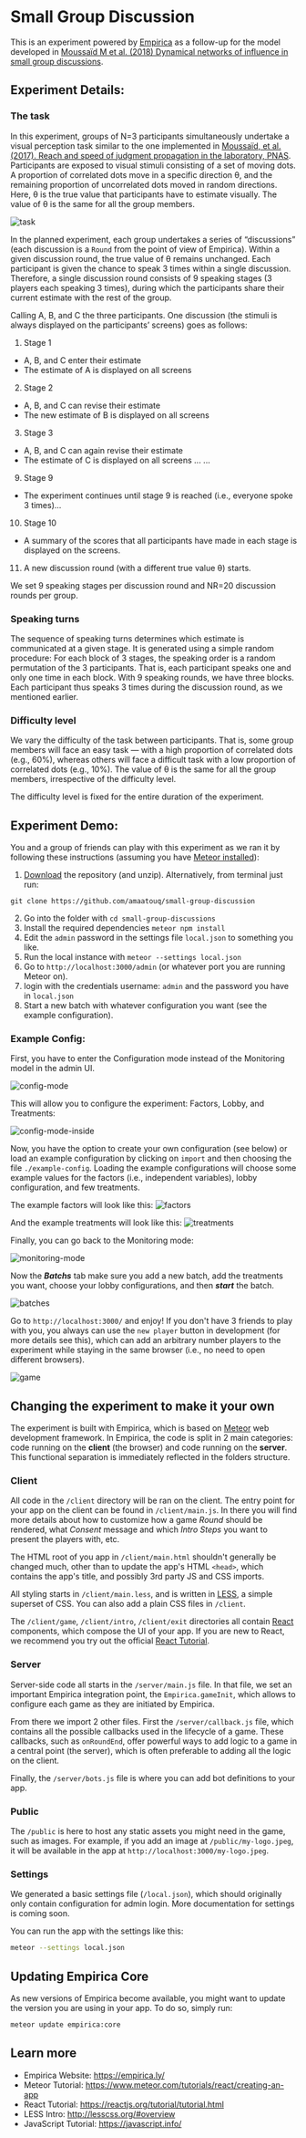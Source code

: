# Small Group Discussion

This is an experiment powered by [Empirica](https://empirica.ly/) as a follow-up for the model developed in
[Moussaïd M et al. (2018) Dynamical networks of influence in small group discussions](http://journals.plos.org/plosone/article?id=10.1371/journal.pone.0190541).

## Experiment Details:

### The task

In this experiment, groups of N=3 participants simultaneously undertake a visual perception task similar to the one implemented in [Moussaïd, et al. (2017). Reach and speed of judgment propagation in the laboratory, PNAS](http://www.pnas.org/content/early/2017/03/28/1611998114.short). Participants are exposed to visual stimuli consisting of a set of moving dots. A proportion of correlated dots move in a specific direction θ, and the remaining proportion of uncorrelated dots moved in random directions. Here, θ is the true value that participants have to estimate visually. The value of θ is the same for all the group members.

![task][task-img]

[task-img]: https://www.researchgate.net/profile/Jiaxiang_Zhang/publication/230624328/figure/fig1/AS:214158353145856@1428070738125/Schematic-diagram-of-the-RDM-stimulus-with-different-motion-coherence-levels-In-each.png

In the planned experiment, each group undertakes a series of “discussions” (each discussion is a `Round` from the point of view of Empirica). Within a given discussion round, the true value of θ remains unchanged. Each participant is given the chance to speak 3 times within a single discussion. Therefore, a single discussion round consists of 9 speaking stages (3 players each speaking 3 times), during which the participants share their current estimate with the rest of the group.

Calling A, B, and C the three participants. One discussion (the stimuli is always displayed on the participants’ screens) goes as follows:

1. Stage 1

- A, B, and C enter their estimate
- The estimate of A is displayed on all screens

2. Stage 2

- A, B, and C can revise their estimate
- The new estimate of B is displayed on all screens

3. Stage 3

- A, B, and C can again revise their estimate
- The estimate of C is displayed on all screens
  ...
  ...

9. Stage 9

- The experiment continues until stage 9 is reached (i.e., everyone spoke 3 times)...

10. Stage 10

- A summary of the scores that all participants have made in each stage is displayed on the screens.

11. A new discussion round (with a different true value θ) starts.

We set 9 speaking stages per discussion round and NR=20 discussion rounds per group.

### Speaking turns

The sequence of speaking turns determines which estimate is communicated at a given stage. It is generated using a simple random procedure: For each block of 3 stages, the speaking order is a random permutation of the 3 participants. That is, each participant speaks one and only one time in each block. With 9 speaking rounds, we have three blocks. Each participant thus speaks 3 times during the discussion round, as we mentioned earlier.

### Difficulty level

We vary the difficulty of the task between participants. That is, some group members will face an easy task — with a high proportion of correlated dots (e.g., 60%), whereas others will face a difficult task with a low proportion of correlated dots (e.g., 10%). The value of θ is the same for all the group members, irrespective of the difficulty level.

The difficulty level is fixed for the entire duration of the experiment.

## Experiment Demo:

You and a group of friends can play with this experiment as we ran it by following these instructions (assuming you have [Meteor installed](https://www.meteor.com/install)):

1. [Download](https://github.com/amaatouq/small-group-discussion) the repository (and unzip). Alternatively, from terminal just run:

```ssh
git clone https://github.com/amaatouq/small-group-discussion
```

2. Go into the folder with `cd small-group-discussions`
3. Install the required dependencies `meteor npm install`
4. Edit the `admin` password in the settings file `local.json` to something you like.
5. Run the local instance with `meteor --settings local.json`
6. Go to `http://localhost:3000/admin` (or whatever port you are running Meteor on).
7. login with the credentials username: `admin` and the password you have in `local.json`
8. Start a new batch with whatever configuration you want (see the example configuration).

### Example Config:

First, you have to enter the Configuration mode instead of the Monitoring model in the admin UI.

![config-mode][config-mode-image]

[config-mode-image]: ./readme_screenshots/configuration_mode.png

This will allow you to configure the experiment: Factors, Lobby, and Treatments:

![config-mode-inside][config-mode-inside-image]

[config-mode-inside-image]: ./readme_screenshots/configuration_mode_inside.png

Now, you have the option to create your own configuration (see below) or load an example configuration by clicking on `import` and then choosing the file `./example-config`.
Loading the example configurations will choose some example values for the factors (i.e., independent variables), lobby configuration, and few treatments.

The example factors will look like this:
![factors][factors-img]

[factors-img]: ./readme_screenshots/factors_example.png

And the example treatments will look like this:
![treatments][treatments-img]

[treatments-img]: ./readme_screenshots/treatments_example.png

Finally, you can go back to the Monitoring mode:

![monitoring-mode][monitoring-mode-image]

[monitoring-mode-image]: ./readme_screenshots/monitoring_mode.png

Now the **_Batchs_** tab make sure you add a new batch, add the treatments you want, choose your lobby configurations, and then **_start_** the batch.

![batches][batches-img]

[batches-img]: ./readme_screenshots/new_batch.png

Go to `http://localhost:3000/` and enjoy! If you don't have 3 friends to play with you, you always can use the `new player` button in development (for more details see this), which can add an arbitrary number players to the experiment while staying in the same browser (i.e., no need to open different browsers).

![game][game-img]

[game-img]: ./readme_screenshots/game.png

## Changing the experiment to make it your own

The experiment is built with Empirica, which is based on [Meteor](https://www.meteor.com/) web
development framework. In Empirica, the code is split in 2 main categories: code
running on the **client** (the browser) and code running on the **server**.
This functional separation is immediately reflected in the folders structure.

### Client

All code in the `/client` directory will be ran on the client. The entry point
for your app on the client can be found in `/client/main.js`. In there you will
find more details about how to customize how a game _Round_ should be rendered,
what _Consent_ message and which _Intro Steps_ you want to present the players
with, etc.

The HTML root of you app in `/client/main.html` shouldn't generally be changed
much, other than to update the app's HTML `<head>`, which contains the app's
title, and possibly 3rd party JS and CSS imports.

All styling starts in `/client/main.less`, and is written in
[LESS](http://lesscss.org/), a simple superset of CSS. You can also add a plain
CSS files in `/client`.

The `/client/game`, `/client/intro`, `/client/exit` directories all contain
[React](https://reactjs.org/) components, which compose the UI of your app.
If you are new to React, we recommend you try out the official
[React Tutorial](https://reactjs.org/tutorial/tutorial.html).

### Server

Server-side code all starts in the `/server/main.js` file. In that file, we set
an important Empirica integration point, the `Empirica.gameInit`, which allows
to configure each game as they are initiated by Empirica.

From there we import 2 other files. First the `/server/callback.js` file, which
contains all the possible callbacks used in the lifecycle of a game. These
callbacks, such as `onRoundEnd`, offer powerful ways to add logic to a game in a
central point (the server), which is often preferable to adding all the logic on
the client.

Finally, the `/server/bots.js` file is where you can add bot definitions
to your app.

### Public

The `/public` is here to host any static assets you might need in the game, such
as images. For example, if you add an image at `/public/my-logo.jpeg`, it will
be available in the app at `http://localhost:3000/my-logo.jpeg`.

### Settings

We generated a basic settings file (`/local.json`), which should originally only
contain configuration for admin login. More documentation for settings is coming
soon.

You can run the app with the settings like this:

```sh
meteor --settings local.json
```

## Updating Empirica Core

As new versions of Empirica become available, you might want to update the
version you are using in your app. To do so, simply run:

```sh
meteor update empirica:core
```

## Learn more

- Empirica Website: https://empirica.ly/
- Meteor Tutorial: https://www.meteor.com/tutorials/react/creating-an-app
- React Tutorial: https://reactjs.org/tutorial/tutorial.html
- LESS Intro: http://lesscss.org/#overview
- JavaScript Tutorial: https://javascript.info/
